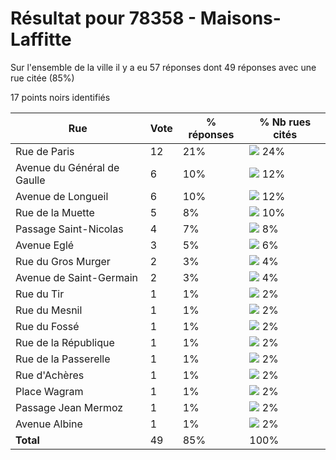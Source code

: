 # Résultat pour 78358 - Maisons-Laffitte

Sur l'ensemble de la ville il y a eu 57 réponses dont 49 réponses avec une rue citée (85%)

17 points noirs identifiés

| Rue | Vote | % réponses | % Nb rues cités|
|-----|------|------------|----------------|
| Rue de Paris | 12 | 21% | <img src="../../img/bar_24.gif" />&nbsp;24%|
| Avenue du Général de Gaulle | 6 | 10% | <img src="../../img/bar_12.gif" />&nbsp;12%|
| Avenue de Longueil | 6 | 10% | <img src="../../img/bar_12.gif" />&nbsp;12%|
| Rue de la Muette | 5 | 8% | <img src="../../img/bar_10.gif" />&nbsp;10%|
| Passage Saint-Nicolas | 4 | 7% | <img src="../../img/bar_8.gif" />&nbsp;8%|
| Avenue Eglé | 3 | 5% | <img src="../../img/bar_6.gif" />&nbsp;6%|
| Rue du Gros Murger | 2 | 3% | <img src="../../img/bar_4.gif" />&nbsp;4%|
| Avenue de Saint-Germain | 2 | 3% | <img src="../../img/bar_4.gif" />&nbsp;4%|
| Rue du Tir | 1 | 1% | <img src="../../img/bar_2.gif" />&nbsp;2%|
| Rue du Mesnil | 1 | 1% | <img src="../../img/bar_2.gif" />&nbsp;2%|
| Rue du Fossé | 1 | 1% | <img src="../../img/bar_2.gif" />&nbsp;2%|
| Rue de la République | 1 | 1% | <img src="../../img/bar_2.gif" />&nbsp;2%|
| Rue de la Passerelle | 1 | 1% | <img src="../../img/bar_2.gif" />&nbsp;2%|
| Rue d'Achères | 1 | 1% | <img src="../../img/bar_2.gif" />&nbsp;2%|
| Place Wagram | 1 | 1% | <img src="../../img/bar_2.gif" />&nbsp;2%|
| Passage Jean Mermoz | 1 | 1% | <img src="../../img/bar_2.gif" />&nbsp;2%|
| Avenue Albine | 1 | 1% | <img src="../../img/bar_2.gif" />&nbsp;2%|
| **Total** | 49 | 85% | 100%|
